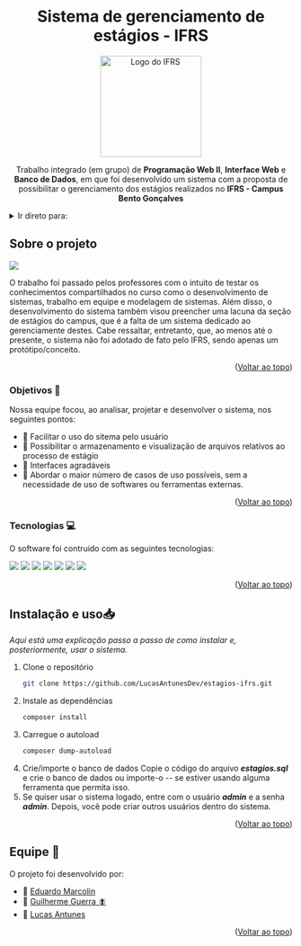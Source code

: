 <a id="readme-top"></a>

<div align="center">
  <h1 align="center">Sistema de gerenciamento de estágios - IFRS</h1>

  <a href="https://github.com/othneildrew/Best-README-Template">
    <img src="https://ifrs.edu.br/wp-content/uploads/2017/08/logo_vertical-01-1.jpg" alt="Logo do IFRS" width="180">
  </a>

  <p align="center">
    Trabalho integrado (em grupo) de <strong>Programação Web II</strong>, <strong>Interface Web</strong> e <strong>Banco de Dados</strong>, em que foi desenvolvido um sistema com a proposta de possibilitar o gerenciamento dos estágios realizados no <strong>IFRS - Campus Bento Gonçalves</strong>
    <br />
  </p>
</div>

<details>
  <summary>Ir direto para: </summary>
  <ol>
    <li>
      <a href="#sobre">Sobre o projeto</a>
      <ul>
        <li><a href="#objetivos">Objetivos</a></li>
        <li><a href="#tecnologias">Tecnologias</a></li>
      </ul>
    </li>
    <li>
        <a href="#instalacao">Instalação</a>
    </li>
    <li><a href="#equipe">Equipe</a></li>
  </ol>
</details>

<a id="sobre"></a>

## Sobre o projeto

<img src="https://lucasantunesdev.github.io/LucasAntunes.dev/src/imgs/estagios-if.png">

O trabalho foi passado pelos professores com o intuito de testar os conhecimentos compartilhados no curso como o desenvolvimento de sistemas, trabalho em equipe e modelagem de sistemas. Além disso, o desenvolvimento do sistema também visou preencher uma lacuna da seção de estágios do campus, que é a falta de um sistema dedicado ao gerenciamente destes. Cabe ressaltar, entretanto, que, ao menos até o presente, o sistema não foi adotado de fato pelo IFRS, sendo apenas um protótipo/conceito.

<p align="right">(<a href="#readme-top">Voltar ao topo</a>)</p>

<a id="objetivos"></a>

### Objetivos 🧠

Nossa equipe focou, ao analisar, projetar e desenvolver o sistema, nos seguintes pontos:

- 📌 Facilitar o uso do sitema pelo usuário
- 📌 Possibilitar o armazenamento e visualização de arquivos relativos ao processo de estágio
- 📌 Interfaces agradáveis
- 📌 Abordar o maior número de casos de uso possíveis, sem a necessidade de uso de softwares ou ferramentas externas.

<p align="right">(<a href="#readme-top">Voltar ao topo</a>)</p>

<a id="tecnologias"></a>

### Tecnologias 💻

O software foi contruido com as seguintes tecnologias:

<img src="https://img.shields.io/badge/PHP-777BB4?style=for-the-badge&logo=php&logoColor=white">
<img src="https://img.shields.io/badge/JavaScript-F7DF1E?style=for-the-badge&logo=javascript&logoColor=black">
<img src="https://img.shields.io/badge/jQuery-0769AD?style=for-the-badge&logo=jquery&logoColor=white">
<img src="https://img.shields.io/badge/jQuery Mask-white?style=for-the-badge&logo=jquery&logoColor=0769AD">
<img src="https://img.shields.io/badge/MySQL-00000F?style=for-the-badge&logo=mysql&logoColor=white">
<img src="https://img.shields.io/badge/Tailwind_CSS-38B2AC?style=for-the-badge&logo=tailwind-css&logoColor=white">
<img src="https://img.shields.io/badge/Flowbite-1a56db?style=for-the-badge&logo=''-css&logoColor=white">

<p align="right">(<a href="#readme-top">Voltar ao topo</a>)</p>

<a id="instalacao"></a>

## Instalação e uso📥

_Aqui está uma explicação passo a passo de como instalar e, posteriormente, usar o sistema._

1. Clone o repositório
   ```sh
   git clone https://github.com/LucasAntunesDev/estagios-ifrs.git
   ```
2. Instale as dependências
   ```sh
   composer install
   ```
3. Carregue o autoload
   ```sh
   composer dump-autoload
   ```
4. Crie/importe o banco de dados
   Copie o código do arquivo **_estagios.sql_** e crie o banco de dados ou importe-o -- se estiver usando alguma ferramenta que permita isso.
5. Se quiser usar o sistema logado, entre com o usuário **_admin_** e a senha **_admin_**. Depois, você pode criar outros usuários dentro do sistema.

<p align="right">(<a href="#readme-top">Voltar ao topo</a>)</p>

<a id="equipe"></a>

## Equipe 💪

O projeto foi desenvolvido por:

- 📌 [Eduardo Marcolin](https://github.com/eduardomarcolin09)
- 📌 [Guilherme Guerra 🪰](https://github.com/GuilhermeGuerraCortelini)
- 📌 [Lucas Antunes](https://github.com/LucasAntunesDev)
<p align="right">(<a href="#readme-top">Voltar ao topo</a>)</p>
